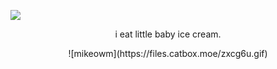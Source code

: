 
  
 ![](https://komarev.com/ghpvc/?username=maritcide&color=cf0000)</p>

<p align="center">
i eat little baby ice cream.
</p>  
<p align="center">  
![mikeowm](https://files.catbox.moe/zxcg6u.gif)
</p>
